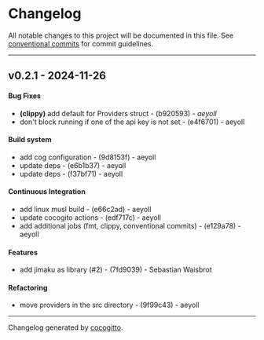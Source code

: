 # Changelog
All notable changes to this project will be documented in this file. See [conventional commits](https://www.conventionalcommits.org/) for commit guidelines.

- - -
## v0.2.1 - 2024-11-26
#### Bug Fixes
- **(clippy)** add default for Providers struct - (b920593) - *aeyoll*
- don't block running if one of the api key is not set - (e4f6701) - aeyoll
#### Build system
- add cog configuration - (9d8153f) - aeyoll
- update deps - (e6b1b37) - aeyoll
- update deps - (f37bf71) - aeyoll
#### Continuous Integration
- add linux musl build - (e66c2ad) - aeyoll
- update cocogito actions - (edf717c) - aeyoll
- add additional jobs (fmt, clippy, conventional commits) - (e129a78) - aeyoll
#### Features
- add jimaku as library (#2) - (7fd9039) - Sebastian Waisbrot
#### Refactoring
- move providers in the src directory - (9f99c43) - aeyoll

- - -

Changelog generated by [cocogitto](https://github.com/cocogitto/cocogitto).